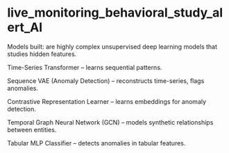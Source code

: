 # live_monitoring_behavioral_study_alert_AI

Models built: are highly complex unsupervised deep learning models that studies hidden features.

Time-Series Transformer – learns sequential patterns.

Sequence VAE (Anomaly Detection) – reconstructs time-series, flags anomalies.

Contrastive Representation Learner – learns embeddings for anomaly detection.

Temporal Graph Neural Network (GCN) – models synthetic relationships between entities.

Tabular MLP Classifier – detects anomalies in tabular features.
